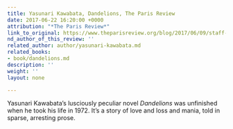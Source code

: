 ```yaml
---
title: Yasunari Kawabata, Dandelions, The Paris Review
date: 2017-06-22 16:20:00 +0000
attribution: "*The Paris Review*"
link_to_original: https://www.theparisreview.org/blog/2017/06/09/staff-picks-society-wives-siege-poems-strippers/
nd_author_of_this_review: ''
related_author: author/yasunari-kawabata.md
related_books:
- book/dandelions.md
description: ''
weight: ''
layout: none

---
```

Yasunari Kawabata’s lusciously peculiar novel _Dandelions_ was unfinished when he took his life in 1972. It’s a story of love and loss and mania, told in sparse, arresting prose.